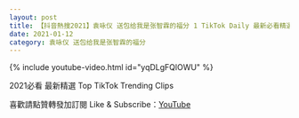 ```yaml
---
layout: post
title: 【抖音熱搜2021】袁咏仪 送包给我是张智霖的福分 1 TikTok Daily 最新必看精選合集2021 01 12
date: 2021-01-12
category: 袁咏仪 送包给我是张智霖的福分
---
```


{% include youtube-video.html id="yqDLgFQlOWU" %}

2021必看 最新精選 Top TikTok Trending Clips

喜歡請點贊轉發加訂閱 Like & Subscribe：[YouTube](https://www.youtube.com/channel/UCAoR7VcanIPd04uEq_GIylA/videos)

